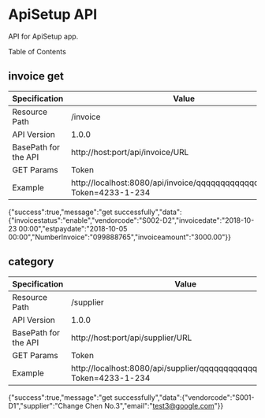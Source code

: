 
# ApiSetup API
API for ApiSetup app.

Table of Contents

## invoice get

| Specification | Value |
|-----|-----|
| Resource Path | /invoice |
| API Version | 1.0.0 |
| BasePath for the API | http://host:port/api/invoice/URL |
| GET Params | Token |
| Example |  http://localhost:8080/api/invoice/qqqqqqqqqqqqqqqqqqqq?Token=4233-1-234 |
{"success":true,"message":"get successfully","data":{"invoicestatus":"enable","vendorcode":"S002-D2","invoicedate":"2018-10-23 00:00","estpaydate":"2018-10-05 00:00","NumberInvoice":"099888765","invoiceamount":"3000.00"}}


## category

| Specification | Value |
|-----|-----|
| Resource Path | /supplier |
| API Version | 1.0.0 |
| BasePath for the API | http://host:port/api/supplier/URL |
| GET Params | Token |
| Example |  http://localhost:8080/api/supplier/qqqqqqqqqqqqqqqqqqqq?Token=4233-1-234 |
{"success":true,"message":"get successfully","data":{"vendorcode":"S001-D1","supplier":"Change Chen No.3","email":"test3@google.com"}}
